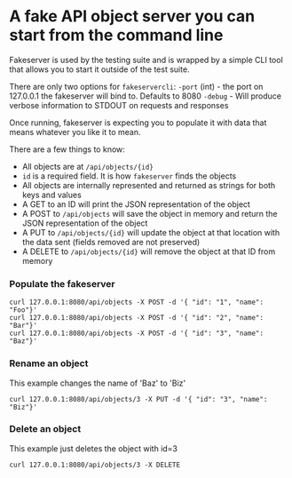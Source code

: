 # A fake API object server you can start from the command line

Fakeserver is used by the testing suite and is wrapped by a simple CLI tool that allows you to start it outside of the test suite.

There are only two options for `fakeservercli`:
`-port` (int) - the port on 127.0.0.1 the fakeserver will bind to. Defaults to 8080
`-debug` - Will produce verbose information to STDOUT on requests and responses

Once running, fakeserver is expecting you to populate it with data that means whatever you like it to mean.

There are a few things to know:
 - All objects are at `/api/objects/{id}`
 - `id` is a required field. It is how `fakeserver` finds the objects
 - All objects are internally represented and returned as strings for both keys and values
 - A GET to an ID will print the JSON representation of the object
 - A POST to `/api/objects` will save the object in memory and return the JSON representation of the object
 - A PUT to `/api/objects/{id}` will update the object at that location with the data sent (fields removed are not preserved)
 - A DELETE to `/api/objects/{id}` will remove the object at that ID from memory

### Populate the fakeserver
```
curl 127.0.0.1:8080/api/objects -X POST -d '{ "id": "1", "name": "Foo"}'
curl 127.0.0.1:8080/api/objects -X POST -d '{ "id": "2", "name": "Bar"}'
curl 127.0.0.1:8080/api/objects -X POST -d '{ "id": "3", "name": "Baz"}'
```

### Rename an object
This example changes the name of 'Baz' to 'Biz'
```
curl 127.0.0.1:8080/api/objects/3 -X PUT -d '{ "id": "3", "name": "Biz"}'
```

### Delete an object
This example just deletes the object with id=3
```
curl 127.0.0.1:8080/api/objects/3 -X DELETE
```
